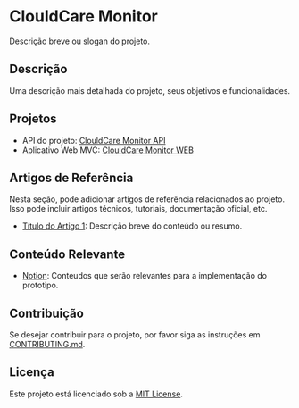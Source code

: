 # ClouldCare Monitor

Descrição breve ou slogan do projeto.

## Descrição

Uma descrição mais detalhada do projeto, seus objetivos e funcionalidades.

## Projetos

- API do projeto: [ClouldCare Monitor API](https://github.com/MateusjsSilva/cloud_care_monitor_api.git)
- Aplicativo Web MVC: [ClouldCare Monitor WEB](https://github.com/MateusjsSilva/cloud_care_monitor_web.git)

## Artigos de Referência

Nesta seção, pode adicionar artigos de referência relacionados ao projeto. Isso pode incluir artigos técnicos, tutoriais, documentação oficial, etc.

- [Título do Artigo 1](link_para_artigo_1): Descrição breve do conteúdo ou resumo.

## Conteúdo Relevante

- [Notion](https://www.notion.so/Roteiro-de-estudo-pesquisa-e44f1880a2eb423eb32409834013fd7a?pvs=4): Conteudos que serão relevantes para a implementação do prototipo.

## Contribuição

Se desejar contribuir para o projeto, por favor siga as instruções em [CONTRIBUTING.md](link_para_contributing.md).

## Licença

Este projeto está licenciado sob a [MIT License](link_para_licenca).
